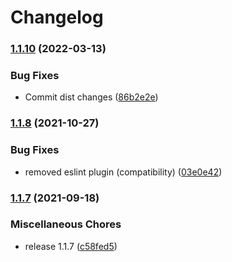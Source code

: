 # Changelog

### [1.1.10](https://github.com/OctopusDeploy/install-octopus-cli-action/compare/v1.1.9...v1.1.10) (2022-03-13)


### Bug Fixes

* Commit dist changes ([86b2e2e](https://github.com/OctopusDeploy/install-octopus-cli-action/commit/86b2e2e03823da0ce870b394a4f5980475f1c17e))

### [1.1.8](https://www.github.com/OctopusDeploy/install-octopus-cli-action/compare/v1.1.7...v1.1.8) (2021-10-27)


### Bug Fixes

* removed eslint plugin (compatibility) ([03e0e42](https://www.github.com/OctopusDeploy/install-octopus-cli-action/commit/03e0e42aa2dee5b7db4faa7f0d3c116640686d85))

### [1.1.7](https://www.github.com/OctopusDeploy/install-octopus-cli-action/compare/v1.1.6...v1.1.7) (2021-09-18)


### Miscellaneous Chores

* release 1.1.7 ([c58fed5](https://www.github.com/OctopusDeploy/install-octopus-cli-action/commit/c58fed5e1cf648ea84fe27eae5413c8bf4dec64f))
